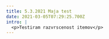 ```yaml
---
title: 5.3.2021 Maja test
date: 2021-03-05T07:29:25.700Z
intro: |
  <p>Testiram razvrscenost itemov</p>
---
```

